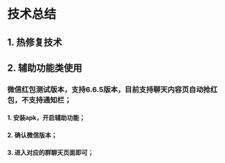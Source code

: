 # 技术总结
## 1. 热修复技术
## 2. 辅助功能类使用
### 微信红包测试版本，支持6.6.5版本，目前支持聊天内容页自动抢红包，不支持通知栏；
#### 1. 安装apk，开启辅助功能；
#### 2. 确认微信版本；
#### 3. 进入对应的群聊天页面即可；